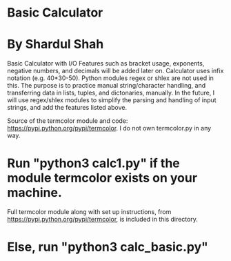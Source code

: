 # Basic Calculator
# By Shardul Shah
Basic Calculator with I/O
Features such as bracket usage, exponents, negative numbers, and decimals will be added later on. 
Calculator uses infix notation (e.g. 40*30-50).
Python modules regex or shlex are not used in this. The purpose is to practice manual string/character handling, and transferring data in lists, tuples, and dictonaries, manually.
In the future, I will use regex/shlex modules to simplify the parsing and handling of input strings, and add the features listed above.

Source of the termcolor module and code: https://pypi.python.org/pypi/termcolor. I do not own termcolor.py in any way.

# Run "python3 calc1.py" if the module termcolor exists on your machine. 
Full termcolor module along with set up instructions, from https://pypi.python.org/pypi/termcolor, is included in this directory.
# Else, run "python3 calc_basic.py"


